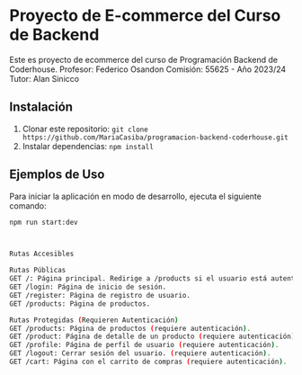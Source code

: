 # Proyecto de E-commerce del Curso de Backend

Este es proyecto de ecommerce del curso de Programación Backend de Coderhouse.
Profesor: Federico Osandon
Comisión: 55625 - Año 2023/24
Tutor: Alan Sinicco

## Instalación

1. Clonar este repositorio: `git clone https://github.com/MariaCasiba/programacion-backend-coderhouse.git`
2. Instalar dependencias: `npm install`


## Ejemplos de Uso

Para iniciar la aplicación en modo de desarrollo, ejecuta el siguiente comando:

```bash
npm run start:dev



Rutas Accesibles

Rutas Públicas
GET /: Página principal. Redirige a /products si el usuario está autenticado o a /login si no.
GET /login: Página de inicio de sesión.
GET /register: Página de registro de usuario.
GET /products: Página de productos.

Rutas Protegidas (Requieren Autenticación)
GET /products: Página de productos (requiere autenticación).
GET /product: Página de detalle de un producto (requiere autenticación).
GET /profile: Página de perfil de usuario (requiere autenticación).
GET /logout: Cerrar sesión del usuario. (requiere autenticación).
GET /cart: Página con el carrito de compras (requiere autenticación).
